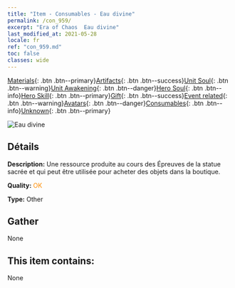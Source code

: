 ```yaml
---
title: "Item - Consumables - Eau divine"
permalink: /con_959/
excerpt: "Era of Chaos  Eau divine"
last_modified_at: 2021-05-28
locale: fr
ref: "con_959.md"
toc: false
classes: wide
---
```

 [Materials](/ItemsFR/){: .btn .btn--primary}[Artifacts](/ItemsFR/Artifacts/){: .btn .btn--success}[Unit Soul](/ItemsFR/UnitSoul/){: .btn .btn--warning}[Unit Awakening](/ItemsFR/UnitAwakening/){: .btn .btn--danger}[Hero Soul](/ItemsFR/HeroSoul/){: .btn .btn--info}[Hero Skill](/ItemsFR/HeroSkill/){: .btn .btn--primary}[Gift](/ItemsFR/Gift/){: .btn .btn--success}[Event related](/ItemsFR/Events/){: .btn .btn--warning}[Avatars](/ItemsFR/Avatars/){: .btn .btn--danger}[Consumables](/ItemsFR/Consumables/){: .btn .btn--info}[Unknown](/ItemsFR/Unknown/){: .btn .btn--primary}

 ![Eau divine](/images/t/i_40054.png)

## Détails
 **Description:** Une ressource produite au cours des Épreuves de la statue sacrée et qui peut être utilisée pour acheter des objets dans la boutique.

 **Quality:** <span style="color: #FF8C00">OK</span>

 **Type:** Other

## Gather

  None

## This item contains:

  None

